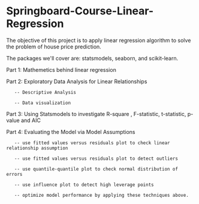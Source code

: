 # Springboard-Course-Linear-Regression

The objective of this project is to apply linear regression algorithm to solve the problem of house price prediction. 

The packages we'll cover are: statsmodels, seaborn, and scikit-learn.

Part 1: Mathemetics behind linear regression

Part 2: Exploratory Data Analysis for Linear Relationships

       -- Descriptive Analysis
       
       -- Data visualization
       
Part 3: Using Statsmodels to investigate R-square , F-statistic, t-statistic, p-value and AIC

Part 4: Evaluating the Model via Model Assumptions 

       -- use fitted values versus residuals plot to check linear relationship assumption
       
       -- use fitted values versus residuals plot to detect outliers
       
       -- use quantile-quantile plot to check normal distribution of errors
       
       -- use influence plot to detect high leverage points
       
       -- optimize model performance by applying these techniques above.
       
  
